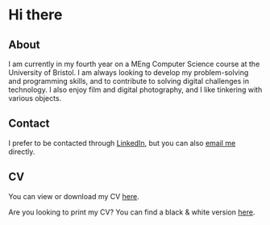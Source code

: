<!--
**bogdumi/bogdumi** is a ✨ _special_ ✨ repository because its `README.md` (this file) appears on your GitHub profile.

Here are some ideas to get you started:

- 🔭 I’m currently working on ...
- 🌱 I’m currently learning ...
- 👯 I’m looking to collaborate on ...
- 🤔 I’m looking for help with ...
- 💬 Ask me about ...
- 📫 How to reach me: ...
- 😄 Pronouns: ...
- ⚡ Fun fact: ...
-->

# Hi there

## About

I am currently in my fourth year on a MEng Computer Science course at the University of Bristol. I am always looking to develop my problem-solving and programming skills, and to contribute to solving digital challenges in technology. I also enjoy film and digital photography, and I like tinkering with various objects.

## Contact

I prefer to be contacted through [LinkedIn](https://www.linkedin.com/in/bogdumi/), but you can also [email me](mailto:github@bogdumi.dev) directly.

## CV

You can view or download my CV [here](https://www.bogdumi.dev/docs/BogdanDumitrescuCV.pdf).

Are you looking to print my CV? You can find a black & white version [here](https://www.bogdumi.dev/docs/BogdanDumitrescuCVBW.pdf).
